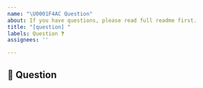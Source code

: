 ```yaml
---
name: "\U0001F4AC Question"
about: If you have questions, please read full readme first.
title: "[question] "
labels: Question ❓
assignees: ''

---
```


## 💬 Question

<!--
Before asking your question, please:

- Read carefully the README of the project
- Search if your answer has already been answered in old issues
-->
